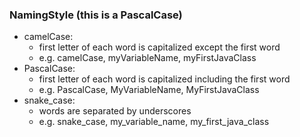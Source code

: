 ### NamingStyle (this is a PascalCase)
- camelCase:
    - first letter of each word is capitalized except the first word
    - e.g. camelCase, myVariableName, myFirstJavaClass
- PascalCase:
    - first letter of each word is capitalized including the first word
    - e.g. PascalCase, MyVariableName, MyFirstJavaClass
- snake_case:
    - words are separated by underscores
    - e.g. snake_case, my_variable_name, my_first_java_class

